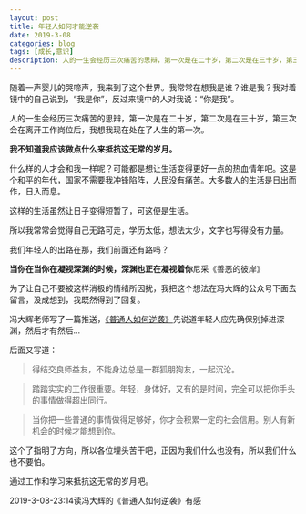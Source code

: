 ```yaml
---
layout: post
title: 年轻人如何才能逆袭
date: 2019-3-08
categories: blog
tags: [成长,意识]
description: 人的一生会经历三次痛苦的思辩，第一次是在二十岁，第二次是在三十岁，第三次会在离开工作岗位后，我想我现在处在了人生的第一次。
---
```


随着一声婴儿的哭啼声，我来到了这个世界。我常常在想我是谁？谁是我？我对着镜中的自己说到，“我是你”，反过来镜中的人对我说：“你是我”。

人的一生会经历三次痛苦的思辩，第一次是在二十岁，第二次是在三十岁，第三次会在离开工作岗位后，我想我现在处在了人生的第一次。

**我不知道我应该做点什么来抵抗这无常的岁月。**

什么样的人才会和我一样呢？可能都是想让生活变得更好一点的热血情年吧。这是个和平的年代，国家不需要我冲锋陷阵，人民没有痛苦。大多数人的生活是日出而作，日入而息。

这样的生活虽然让日子变得短暂了，可这便是生活。

所以我常常会觉得自己无路可走，学历太低，想法太少，文字也写得没有力量。

我们年轻人的出路在那，我们前面还有路吗？

**当你在当你在凝视深渊的时候，深渊也正在凝视着你**尼采《善恶的彼岸》

为了让自己不要被这样消极的情绪所因扰，我把这个想法在冯大辉的公众号下面去留言，没成想到，我既然得到了回复。

冯大辉老师写了一篇推送，[《普通人如何逆袭》](https://mp.weixin.qq.com/s/dXg7LCoQNUTAiSrGengiNw)先说道年轻人应先确保别掉进深渊，然后才有然后...

后面又写道：

> 得结交良师益友，不能身边总是一群狐朋狗友，一起沉沦。

> 踏踏实实的工作很重要。年轻，身体好，又有的是时间，完全可以把你手头的事情做得超出同行。

> 当你把一些普通的事情做得足够好，你才会积累一定的社会信用。别人有新机会的时候才能想到你。

这个了指明了方向，所以各位埋头苦干吧，正因为我们什么也没有，所以我们什么也不要怕。

通过工作和学习来抵抗这无常的岁月吧。

2019-3-08-23:14读冯大辉的《普通人如何逆袭》有感


